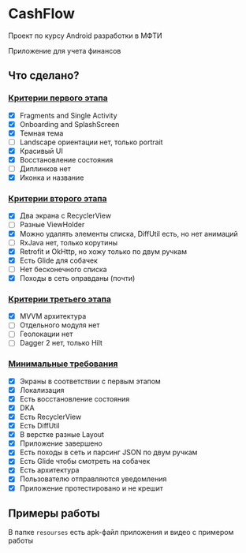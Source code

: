 # CashFlow

Проект по курсу Android разработки в МФТИ

Приложение для учета финансов

## Что сделано?

### [Критерии первого этапа](https://docs.google.com/document/d/14dGZQKMcc6ofHFYMppv8MXFoE3IXsDvw9czFcwDw_kg)

- [x] Fragments and Single Activity
- [x] Onboarding and SplashScreen
- [x] Темная тема
- [ ] Landscape ориентации нет, только portrait
- [x] Красивый UI
- [x] Восстановление состояния 
- [ ] Диплинков нет 
- [x] Иконка и название 

### [Критерии второго этапа](https://docs.google.com/document/d/185hn6q5SMMR2479PCvArqMcigAqUku5_Cn27WWrK94U)

- [x] Два экрана с RecyclerView
- [ ] Разные ViewHolder
- [x] Можно удалять элементы списка, DiffUtil есть, но нет анимаций
- [ ] RxJava нет, только корутины
- [x] Retrofit и OkHttp, но хожу только по двум ручкам
- [x] Есть Glide для собачек
- [ ] Нет бесконечного списка
- [x] Походы в сеть оправданы (почти)

### [Критерии третьего этапа](https://docs.google.com/document/d/1iskLdHwuQr50kJcZ4TJ7MplXFX_SBFlbP3Vtos2HIOw)

- [x] MVVM архитектура
- [ ] Отдельного модуля нет
- [ ] Геолокации нет
- [ ] Dagger 2 нет, только Hilt

### [Минимальные требования](https://docs.google.com/document/d/1G03zAA_2NNgPZoi9VdLLTLw10PHhu_DVS-ku7zacIRM)

- [x] Экраны в соответствии с первым этапом
- [x] Локализация 
- [x] Есть восстановление состояния
- [x] DKA
- [x] Есть RecyclerView 
- [x] Есть DiffUtil
- [x] В верстке разные Layout
- [x] Приложение завершено
- [x] Есть походы в сеть и парсинг JSON по двум ручкам
- [x] Есть Glide чтобы смотреть на собачек
- [x] Есть архитектура
- [x] Пользователю отправляются уведомления 
- [x] Приложение протестировано и не крешит

## Примеры работы

В папке `resourses` есть apk-файл приложения и видео с примером работы
